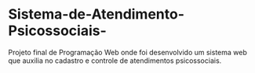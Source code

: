 # Sistema-de-Atendimento-Psicossociais-
Projeto final de Programação Web onde foi desenvolvido um sistema web que auxilia no cadastro e controle de atendimentos psicossociais. 

